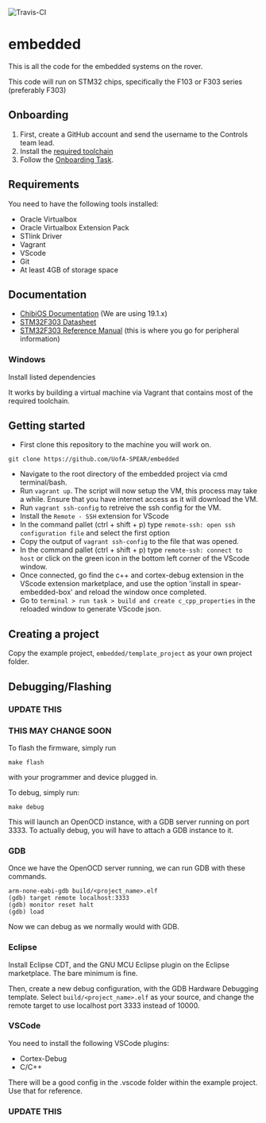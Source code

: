 ![Travis-CI](https://travis-ci.com/UofA-SPEAR/embedded.svg?branch=master)

# embedded #

This is all the code for the embedded systems on the rover.

This code will run on STM32 chips, specifically the F103 or F303 series (preferably F303)

## Onboarding

1. First, create a GitHub account and send the username to the Controls team lead.
2. Install the [required toolchain](https://github.com/UofA-SPEAR/embedded/wiki/Setting-up-the-Development-Environment)
3. Follow the [Onboarding Task](https://github.com/UofA-SPEAR/embedded/wiki/Onboarding-Task).

## Requirements ##

You need to have the following tools installed:

- Oracle Virtualbox
- Oracle Virtualbox Extension Pack
- STlink Driver
- Vagrant
- VScode
- Git
- At least 4GB of storage space

## Documentation

- [ChibiOS Documentation](http://www.chibios.org/dokuwiki/doku.php?id=chibios:documentation:start) (We are using 19.1.x)
- [STM32F303 Datasheet](https://www.st.com/resource/en/datasheet/stm32f303vc.pdf)
- [STM32F303 Reference Manual](https://www.st.com/content/ccc/resource/technical/document/reference_manual/4a/19/6e/18/9d/92/43/32/DM00043574.pdf/files/DM00043574.pdf/jcr:content/translations/en.DM00043574.pdf) (this is where you go for peripheral information)

### Windows

Install listed dependencies

It works by building a virtual machine via Vagrant that contains most of the required toolchain.

## Getting started ##

- First clone this repository to the machine you will work on.

```
git clone https://github.com/UofA-SPEAR/embedded
```

- Navigate to the root directory of the embedded project via cmd terminal/bash.
- Run `vagrant up`. The script will now setup the VM, this process may take a while. Ensure that you have internet access as it will download the VM.
- Run `vagrant ssh-config` to retreive the ssh config for the VM.
- Install the `Remote - SSH` extension for VScode
- In the command pallet (ctrl + shift + p) type `remote-ssh: open ssh configuration file` and select the first option
- Copy the output of `vagrant ssh-config` to the file that was opened.
- In the command pallet (ctrl + shift + p) type `remote-ssh: connect to host` or click on the green icon in the bottom left corner of the VScode window.
- Once connected, go find the c++ and cortex-debug extension in the VScode extension marketplace, and use the option 'install in spear-embedded-box' and reload the window once completed.
- Go to `terminal > run task > build and create c_cpp_properties` in the reloaded window to generate VScode json.


## Creating a project ##

Copy the example project, `embedded/template_project` as your own project folder.

## Debugging/Flashing ##

### UPDATE THIS ###

### THIS MAY CHANGE SOON ###

To flash the firmware, simply run

```
make flash
```

with your programmer and device plugged in.

To debug, simply run:

```
make debug
```

This will launch an OpenOCD instance, with a GDB server running on port 3333.
To actually debug, you will have to attach a GDB instance to it.

### GDB ###

Once we have the OpenOCD server running, we can run GDB with these commands.

```
arm-none-eabi-gdb build/<project_name>.elf
(gdb) target remote localhost:3333
(gdb) monitor reset halt
(gdb) load
```

Now we can debug as we normally would with GDB.

### Eclipse ###

Install Eclipse CDT, and the GNU MCU Eclipse plugin on the Eclipse marketplace. The bare minimum is fine.

Then, create a new debug configuration, with the GDB Hardware Debugging template. Select `build/<project_name>.elf`
as your source, and change the remote target to use localhost port 3333 instead of 10000.

### VSCode ###

You need to install the following VSCode plugins:
- Cortex-Debug
- C/C++

There will be a good config in the .vscode folder within the example project.
Use that for reference.

### UPDATE THIS ###
